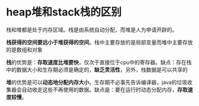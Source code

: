 # heap堆和stack栈的区别

栈和堆都是处于内存区域。栈是由系统自动分配，而堆是人为申请开辟的。

**栈获得的空间要远小于堆获得的空间**。栈中主要存放的是局部变量而堆中主要存放的是数组和对象

**栈**的优势是：**存取速度比堆要快**，仅次于直接位于cpu中的寄存器。缺点：存在栈中的数据大小和生存期必须是确定的，**缺乏灵活性**，另外，栈数据是可以共享的

**堆**的优势是可以**动态地分配内存大小**，生存期不必事先告诉编译器，java的垃圾收集器会自动收走这些不再使用的数据。缺点是：要在运行时动态分配内存，**存取速度较慢**。